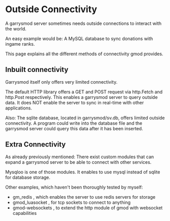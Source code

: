 # Outside Connectivity

A garrysmod server sometimes needs outside connections to interact with the world.

An easy example would be: A MySQL database to sync donations with ingame ranks.

This page explains all the different methods of connectivity gmod provides.

## Inbuilt connectivity

Garrysmod itself only offers very limited connectivity.

The default HTTP library offers a GET and POST request via http.Fetch and http.Post respectively. This enables a garrysmod server to query outside data. It does NOT enable the server to sync in real-time with other applications.

Also: The sqlite database, located in garrysmod/sv.db, offers limited outside connectivity. A program could write into the database file and the garrysmod server could query this data after it has been inserted.

## Extra Connectivity

As already previously mentioned: There exist custom modules that can expand a garrysmod server to be able to connect with other services.

Mysqloo is one of those modules. It enables to use mysql instead of sqlite for database storage.

Other examples, which haven't been thoroughly tested by myself:
 - gm_redis , which enables the server to use redis servers for storage
 - gmod_luasocket , for tcp sockets to connect to anything
 - gmod-websockets , to extend the http module of gmod with websocket capabilities
